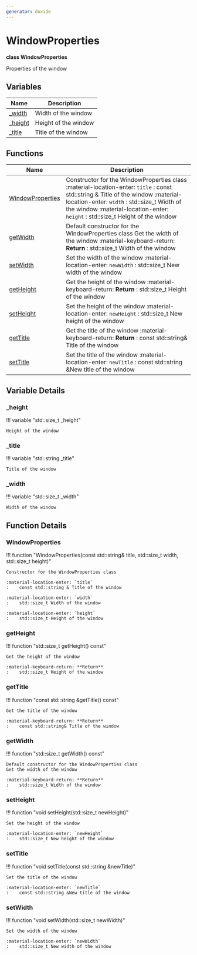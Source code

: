 ```yaml
---
generator: doxide
---
```



# WindowProperties

**class WindowProperties**

Properties of the window


## Variables

| Name | Description |
| ---- | ----------- |
| [_width](#_width) | Width of the window  |
| [_height](#_height) | Height of the window  |
| [_title](#_title) | Title of the window  |

## Functions

| Name | Description |
| ---- | ----------- |
| [WindowProperties](#WindowProperties) | Constructor for the WindowProperties class :material-location-enter: `title` :    const std::string & Title of the window :material-location-enter: `width` :    std::size_t Width of the window :material-location-enter: `height` :    std::size_t Height of the window  |
| [getWidth](#getWidth) | Default constructor for the WindowProperties class Get the width of the window :material-keyboard-return: **Return** :    std::size_t Width of the window  |
| [setWidth](#setWidth) | Set the width of the window :material-location-enter: `newWidth` :    std::size_t New width of the window  |
| [getHeight](#getHeight) | Get the height of the window :material-keyboard-return: **Return** :    std::size_t Height of the window  |
| [setHeight](#setHeight) | Set the height of the window :material-location-enter: `newHeight` :    std::size_t New height of the window  |
| [getTitle](#getTitle) | Get the title of the window :material-keyboard-return: **Return** :    const std::string& Title of the window  |
| [setTitle](#setTitle) | Set the title of the window :material-location-enter: `newTitle` :    const std::string &New title of the window  |

## Variable Details

### _height<a name="_height"></a>

!!! variable "std::size_t _height"

    Height of the window
    

### _title<a name="_title"></a>

!!! variable "std::string _title"

    Title of the window
    

### _width<a name="_width"></a>

!!! variable "std::size_t _width"

    Width of the window
    

## Function Details

### WindowProperties<a name="WindowProperties"></a>
!!! function "WindowProperties(const std::string&amp; title, std::size_t width, std::size_t height)"

    Constructor for the WindowProperties class
    
    :material-location-enter: `title`
    :    const std::string & Title of the window
        
    :material-location-enter: `width`
    :    std::size_t Width of the window
        
    :material-location-enter: `height`
    :    std::size_t Height of the window
    

### getHeight<a name="getHeight"></a>
!!! function "std::size_t getHeight() const"

    Get the height of the window
        
    :material-keyboard-return: **Return**
    :    std::size_t Height of the window
    

### getTitle<a name="getTitle"></a>
!!! function "const std::string &amp;getTitle() const"

    Get the title of the window
        
    :material-keyboard-return: **Return**
    :    const std::string& Title of the window
    

### getWidth<a name="getWidth"></a>
!!! function "std::size_t getWidth() const"

    Default constructor for the WindowProperties class
    Get the width of the window
        
    :material-keyboard-return: **Return**
    :    std::size_t Width of the window
    

### setHeight<a name="setHeight"></a>
!!! function "void setHeight(std::size_t newHeight)"

    Set the height of the window
        
    :material-location-enter: `newHeight`
    :    std::size_t New height of the window
    

### setTitle<a name="setTitle"></a>
!!! function "void setTitle(const std::string &amp;newTitle)"

    Set the title of the window
        
    :material-location-enter: `newTitle`
    :    const std::string &New title of the window
    

### setWidth<a name="setWidth"></a>
!!! function "void setWidth(std::size_t newWidth)"

    Set the width of the window
        
    :material-location-enter: `newWidth`
    :    std::size_t New width of the window
    

